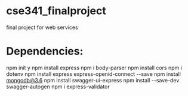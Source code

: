 # cse341_finalproject
final project for web services

# Dependencies:
npm init y
npm install express
npm i body-parser
npm install cors
npm i dotenv
npm install express express-openid-connect --save
npm install mongodb@3.6
npm install swagger-ui-express
npm install --save-dev swagger-autogen
npm i express-validator